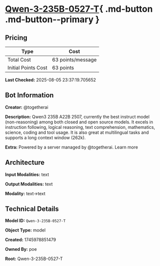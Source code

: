 # [Qwen-3-235B-0527-T](https://poe.com/Qwen-3-235B-0527-T){ .md-button .md-button--primary }

## Pricing

| Type | Cost |
|------|------|
| Total Cost | 63 points/message |
| Initial Points Cost | 63 points |

**Last Checked:** 2025-08-05 23:37:19.705652


## Bot Information

**Creator:** @togetherai

**Description:** Qwen3 235B A22B 2507, currently the best instruct model (non-reasoning) among both closed and open source models. It excels in instruction following, logical reasoning, text comprehension, mathematics, science, coding and tool usage. It is also great at multilingual tasks and supports a long context window (262k).

**Extra:** Powered by a server managed by @togetherai. Learn more


## Architecture

**Input Modalities:** text

**Output Modalities:** text

**Modality:** text->text


## Technical Details

**Model ID:** `Qwen-3-235B-0527-T`

**Object Type:** model

**Created:** 1745978851479

**Owned By:** poe

**Root:** Qwen-3-235B-0527-T
